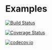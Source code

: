 # Examples

[![Build Status](https://travis-ci.org/fredrikekre/Examples.jl.svg?branch=master)](https://travis-ci.org/fredrikekre/Examples.jl)

[![Coverage Status](https://coveralls.io/repos/fredrikekre/Examples.jl/badge.svg?branch=master&service=github)](https://coveralls.io/github/fredrikekre/Examples.jl?branch=master)

[![codecov.io](http://codecov.io/github/fredrikekre/Examples.jl/coverage.svg?branch=master)](http://codecov.io/github/fredrikekre/Examples.jl?branch=master)
